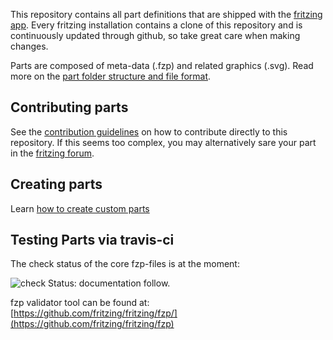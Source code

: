 This repository contains all part definitions that are shipped with the [fritzing app](https://github.com/fritzing/fritzing-app). Every fritzing installation contains a clone of this repository and is continuously updated through github, so take great care when making changes.

Parts are composed of meta-data (.fzp) and related graphics (.svg). Read more on the [part folder structure and file format](https://github.com/fritzing/fritzing-app/wiki/2.1-Part-file-format).

## Contributing parts

See the [contribution guidelines](https://github.com/fritzing/fritzing-parts/blob/master/CONTRIBUTING.md) on how to contribute directly to this repository. If this seems too complex, you may alternatively sare your part in the [fritzing forum](http://forum.fritzing.org/c/parts-submit).

## Creating parts

Learn [how to create custom parts](http://fritzing.org/learning/tutorials/creating-custom-parts/)

## Testing Parts via travis-ci

The check status of the core fzp-files is at the moment:  

![check Status:](https://travis-ci.org/fritzing/fritzing-parts.svg?branch=test)
documentation follow. 

fzp validator tool can be found at:  
[https://github.com/fritzing/fritzing/fzp/](https://github.com/fritzing/fritzing/fzp)
